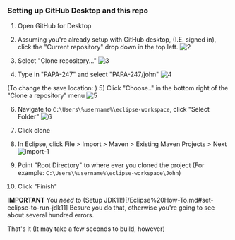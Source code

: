 ### Setting up GitHub Desktop and this repo

1) Open GitHub for Desktop

2) Assuming you're already setup with GitHub desktop, (I.E. signed in), click the "Current repository" drop down in the top left.
![2](https://resources.cnewb.co/CSCE247/2.png)



3) Select "Clone repository..."
![3](https://resources.cnewb.co/CSCE247/3.png)



4) Type in "PAPA-247" and select "PAPA-247/john"
![4](https://resources.cnewb.co/CSCE247/4.png)


(To change the save location: )
5) Click "Choose.." in the bottom right of the "Clone a repository" menu
![5](https://resources.cnewb.co/CSCE247/5.png)



6) Navigate to `C:\Users\%username%\eclipse-workspace`, click "Select Folder"
![6](https://resources.cnewb.co/CSCE247/6.png)


6) Click clone

7) In Eclipse, click File > Import > Maven > Existing Maven Projects > Next
![import-1](https://resources.cnewb.co/CSCE247/import-1.png)

8) Point "Root Directory" to where ever you cloned the project (For example: `C:\Users\%username%\eclipse-workspace\John`)

9) Click "Finish"


**IMPORTANT** You _need_ to (Setup JDK11!)[/Eclipse%20How-To.md#set-eclipse-to-run-jdk11] Besure you do that, otherwise you're going to see about several hundred errors.

That's it
(It may take a few seconds to build, however)
